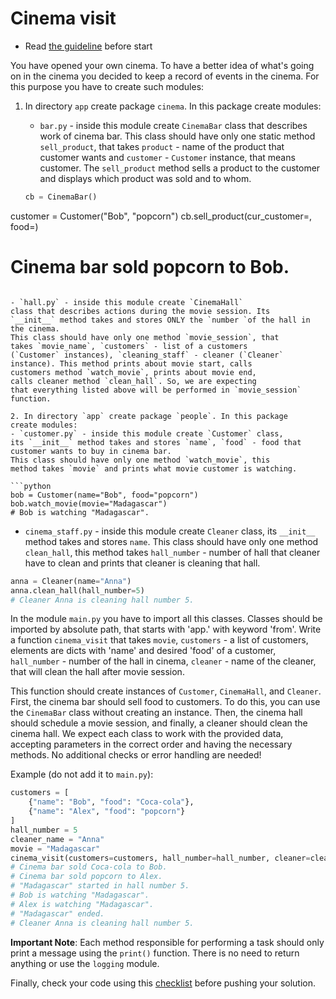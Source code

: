 # Cinema visit

- Read [the guideline](https://github.com/mate-academy/py-task-guideline/blob/main/README.md) before start

You have opened your own cinema. To have a better idea 
of what's going on in the cinema 
you decided to keep a record of events in the cinema.
For this purpose you have to create such modules:

1. In directory `app` create package `cinema`. In this
package create modules:  
   - `bar.py` - inside this module create `CinemaBar`
   class that describes work of cinema bar.
   This class should have only one static method `sell_product`,
   that takes `product` - name of the product that customer wants
   and `customer` - `Customer` instance, that means customer.
   The `sell_product` method sells a product to the customer and displays which product was sold and to whom.

   ```python
   cb = CinemaBar()
customer = Customer("Bob", "popcorn")
cb.sell_product(cur_customer=, food=)
# Cinema bar sold popcorn to Bob.
   ```

   - `hall.py` - inside this module create `CinemaHall`
   class that describes actions during the movie session. Its
   `__init__` method takes and stores ONLY the `number `of the hall in the cinema.
   This class should have only one method `movie_session`, that
   takes `movie_name`, `customers` - list of a customers
   (`Customer` instances), `cleaning_staff` - cleaner (`Cleaner` 
   instance). This method prints about movie start, calls 
   customers method `watch_movie`, prints about movie end,
   calls cleaner method `clean_hall`. So, we are expecting
   that everything listed above will be performed in `movie_session` function.

2. In directory `app` create package `people`. In this package
   create modules:
   - `customer.py` - inside this module create `Customer` class,
   its `__init__` method takes and stores `name`, `food` - food that 
   customer wants to buy in cinema bar. 
   This class should have only one method `watch_movie`, this 
   method takes `movie` and prints what movie customer is watching.
   
   ```python
   bob = Customer(name="Bob", food="popcorn")
   bob.watch_movie(movie="Madagascar")
   # Bob is watching "Madagascar".
   ```
   
   - `cinema_staff.py` - inside this module create `Cleaner` class,
   its `__init__` method takes and stores `name`. 
   This class should have only one method `clean_hall`, this method
   takes `hall_number` - number of hall that cleaner have to clean and
   prints that cleaner is cleaning that hall.

   ```python
   anna = Cleaner(name="Anna")
   anna.clean_hall(hall_number=5)
   # Cleaner Anna is cleaning hall number 5.
   ```

In the module `main.py` you have to import all this classes. Classes
should be imported by absolute path, that starts with 'app.' with 
keyword 'from'. Write a
function `cinema_visit` that takes `movie`, `customers` - a list 
of customers, elements are dicts with 'name' and desired 'food' of a 
customer, `hall_number` - number of the hall in cinema, 
`cleaner` - name of the cleaner, that will clean the
hall after movie session.

This function should create instances of `Customer`, `CinemaHall`, and `Cleaner`.
First, the cinema bar should sell food to customers. To do this, you can use the `CinemaBar`
class without creating an instance. Then, the cinema hall should schedule a movie session,
and finally, a cleaner should clean the cinema hall.  We expect each class to work with the provided data,
accepting parameters in the correct order and having the necessary methods.
No additional checks or error handling are needed!

Example (do not add it to `main.py`): 
```python
customers = [
    {"name": "Bob", "food": "Coca-cola"},
    {"name": "Alex", "food": "popcorn"}
]
hall_number = 5
cleaner_name = "Anna"
movie = "Madagascar"
cinema_visit(customers=customers, hall_number=hall_number, cleaner=cleaner_name, movie=movie)
# Cinema bar sold Coca-cola to Bob.
# Cinema bar sold popcorn to Alex.
# "Madagascar" started in hall number 5.
# Bob is watching "Madagascar".
# Alex is watching "Madagascar".
# "Madagascar" ended.
# Cleaner Anna is cleaning hall number 5.
```

**Important Note**: Each method responsible for performing a task should only print a message using
the `print()` function. There is no need to return anything or use the `logging` module.

Finally, check your code using this [checklist](checklist.md) before pushing your solution.
